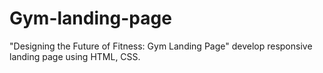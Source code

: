 # Gym-landing-page
"Designing the Future of Fitness: Gym Landing Page"
develop responsive landing page using HTML, CSS.
